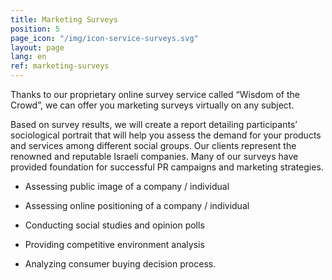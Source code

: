 ```yaml
---
title: Marketing Surveys
position: 5
page_icon: "/img/icon-service-surveys.svg"
layout: page
lang: en
ref: marketing-surveys
---
```


Thanks to our proprietary online survey service called “Wisdom of the Crowd”, we can offer you marketing surveys virtually on any subject.

Based on survey results, we will create a report detailing participants’ sociological portrait that will help you assess the demand for your products and services among different social groups.
Our clients represent the renowned and reputable Israeli companies. Many of our surveys have provided foundation for successful PR campaigns and marketing strategies.

* Assessing public image of a company / individual

* Assessing online positioning of a company / individual

* Conducting social studies and opinion polls

* Providing competitive environment analysis

* Analyzing consumer buying decision process.
